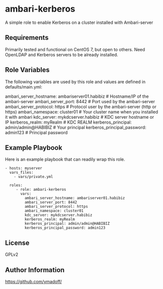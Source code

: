 ambari-kerberos
=========

A simple role to enable Kerberos on a cluster installed with Ambari-server

Requirements
------------

Primarily tested and functional on CentOS 7, but open to others. Need OpenLDAP and Kerberos servers to be already installed.

Role Variables
--------------

The following variables are used by this role and values are defined in defaults/main.yml:

ambari_server_hostname: ambariserver01.habibiz      # Hostname/IP of the ambari-server
ambari_server_port: 8442                            # Port used by the ambari-server
ambari_server_protocol: https                       # Protocol user by the ambari-server (http or https)
ambari_namespace: cluster01                      # Your cluster name when you installed it with ambari
kdc_server: mykdcserver.habibiz                     # KDC server hostname or IP
kerberos_realm: myRealm                             # KDC REALM
kerberos_principal: admin/admin@HABIBIZ             # Your principal
kerberos_principal_password: admin123               # Principal password

Example Playbook
----------------

Here is an example playbook that can readily wrap this role.

    - hosts: myserver
      vars_files:
        - vars/private.yml
        
      roles:
         - role: ambari-kerberos
           vars:
             ambari_server_hostname: ambariserver01.habibiz
             ambari_server_port: 8442
             ambari_server_protocol: https
             ambari_namespace: cluster01
             kdc_server: mykdcserver.habibiz
             kerberos_realm: myRealm
             kerberos_principal: admin/admin@HABIBIZ
             kerberos_principal_password: admin123
             
License
-------

GPLv2

Author Information
------------------

https://github.com/ymadoff/
